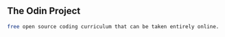 ## The Odin Project

 ```bash
 free open source coding curriculum that can be taken entirely online.